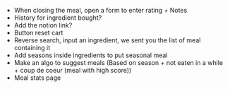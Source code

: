 - When closing the meal, open a form to enter rating + Notes
- History for ingredient bought? 
- Add the notion link?
- Button reset cart
- Reverse search, input an ingredient, we sent you the list of meal containing it
- Add seasons inside ingredients to put seasonal meal
- Make an algo to suggest meals (Based on season + not eaten in a while + coup de coeur (meal with high score))
- Meal stats page
